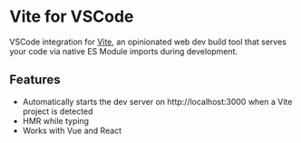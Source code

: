 # Vite for VSCode

VSCode integration for [Vite](https://github.com/vitejs/vite), an opinionated web dev build tool that serves your code via native ES Module imports during development.

## Features

- Automatically starts the dev server on http://localhost:3000 when a Vite project is detected
- HMR while typing
- Works with Vue and React
